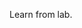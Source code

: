 Learn from lab.


<!-- Router Section -->
<!-- 
npm install --save react-router-dom

import { BrowserRouter, Route, Switch } from "react-router-dom"; 

-->